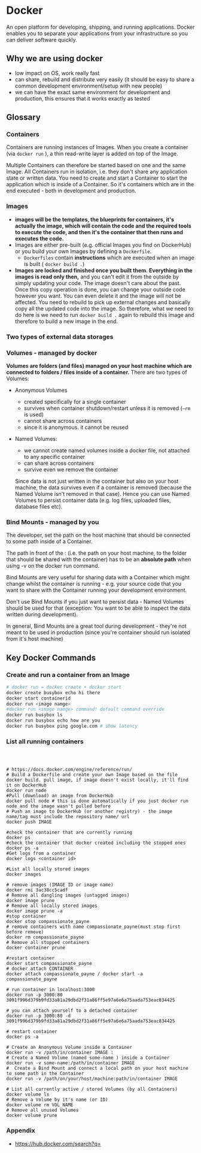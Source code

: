 # Docker

An open platform for developing, shipping, and running applications. Docker enables you to separate your applications from your infrastructure so you can deliver software quickly. 

## Why we are using docker

- low impact on OS, work really fast
- can share, rebuild and distribute very easily (it should be easy to share a common development environment/setup with new people)
- we can have the exact same environment for development and production, this ensures that it works exactly as tested

## Glossary

### Containers
Containers are running instances of Images. When you create a container (via `docker run` ), a thin read-write layer is added on top of the Image. 

Multiple Containers can therefore be started based on one and the same Image. All Containers run in isolation, i.e. they don't share any application state or written data. You need to create and start a Container to start the application which is inside of a Container. So it's containers which are in the end executed - both in development and production.

### Images

- **images will be the templates, the blueprints for containers, it's actually the image, which will contain the code and the required tools to execute the code, and then it's the container that then runs and executes the code.**
- Images are either pre-built (e.g. official Images you find on DockerHub) or you build your own Images by defining a `Dockerfile`.
    - `Dockerfiles` contain **instructions** which are executed when an image is built ( `docker build .`)
- **Images are locked and finished once you built them**. **Everything in the images is read only then,** and you can't edit it from the outside by simply updating your code. The image doesn't care about the past. Once this copy operation is done, you can change your outside code however you want. You can even delete it and the image will not be affected. You need to rebuild to pick up external changes and basically copy all the updated code into the image. So therefore, what we need to do here is we need to run `docker build .` again to rebuild this image and therefore to build a new image in the end.

### Two types of external data storages

### Volumes - managed by docker

**Volumes are folders (and files) managed on your host machine which are connected to folders / files inside of a container.** There are two types of Volumes:

- Anonymous Volumes
    - created specifically for a single container
    - survives when container shutdown/restart unless it is removed (`—rm` is used)
    - cannot share across containers
    - since it is anonymous. it cannot be reused
- Named Volumes:
    - we cannot create named volumes inside a docker file, not attached to any specific container
    - can share across containers
    - survive even we remove the container
    
    Since data is not just written in the container but also on your host machine, the data survives even if a container is removed (because the Named Volume isn't removed in that case). Hence you can use Named Volumes to persist container data (e.g. log files, uploaded files, database files etc).
    

### Bind Mounts - managed by you

The developer, set the path on the host machine that should be connected to some path inside of a Container.

The path in front of the : (i.e. the path on your host machine, to the folder that should be shared with the container) has to be an **absolute path** when using -v on the docker run command. 

Bind Mounts are very useful for sharing data with a Container which might change whilst the container is running - e.g. your source code that you want to share with the Container running your development environment.

Don't use Bind Mounts if you just want to persist data - Named Volumes should be used for that (exception: You want to be able to inspect the data written during development).

In general, Bind Mounts are a great tool during development - they're not meant to be used in production (since you're container should run isolated from it's host machine)


## Key Docker Commands

### Create and run a container from an Image
```python
# docker run = docker create + docker start
docker create busybox echo hi there
docker start containerid
docker run <image namge>
#docker run <image namge> command! default command override
docker run busybox ls
docker run busybox echo how are you
docker run busybox ping google.com # show latency
```
### List all running containers
```python




```
```
# https://docs.docker.com/engine/reference/run/
# Build a Dockerfile and create your own Image based on the file
docker build. pull image, if image doesn't exist locally, it'll find it on DockerHub
docker run node
#Pull (download) an image from DockerHub
docker pull node # this is done automatically if you just docker run node and the image wasn't pulled before
# Push an image to DockerHub (or another registry) - the image name/tag must include the repository name/ url
docker push IMAGE

#check the container that are currently running
docker ps
#check the container that docker created including the stopped ones
docker ps -a
#Get logs from a container
docker logs <container id>

#List all locally stored images
docker images

# remove images (IMAGE ID or image name)
docker rmi 3ac38cc5cadf
# Remove all dangling images (untagged images)
docker image prune 
# Remove all locally stored images
docker image prune -a 
#stop container
docker stop compassionate_payne
# remove containers with name compassionate_payne(must stop first before remove)
docker rm compassionate_payne
# Remove all stopped containers
docker container prune 

#restart container
docker start compassionate_payne
# docker attach CONTAINER
docker attach compassionate_payne / docker start -a compassionate_payne

# run container in localhost:3000
docker run -p 3000:80 3091f996d379b9fd33a81a29dbd2f31a86ff5e97a6e6a75aada753eac834425

# you can attach yourself to a detached container 
docker run -p 3000:80 -d 3091f996d379b9fd33a81a29dbd2f31a86ff5e97a6e6a75aada753eac834425

# restart container
docker ps -a

# Create an Anonymous Volume inside a Container
docker run -v /path/in/container IMAGE :
# Create a Named Volume (named some-name ) inside a Container
docker run -v some-name:/path/in/container IMAGE
#  Create a Bind Mount and connect a local path on your host machine to some path in the Container
docker run -v /path/on/your/host/machine:path/in/container IMAGE

# List all currently active / stored Volumes (by all Containers)
docker volume ls
# Remove a Volume by it's name (or ID)
docker volume rm VOL_NAME
# Remove all unused Volumes
docker volume prune
```


### Appendix
- https://hub.docker.com/search?q=